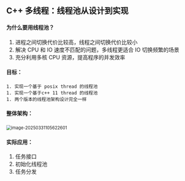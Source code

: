 ## C++ 多线程：线程池从设计到实现



#### 为什么要用线程池？

1. 进程之间切换代价比较高，线程之间切换代价比较小
2. 解决 CPU 和 IO 速度不匹配的问题，多线程更适合 IO 切换频繁的场景
3. 充分利用多核 CPU 资源，提高程序的并发效率



#### 目标：

    1. 实现一个基于 posix thread 的线程池
    1. 实现一个基于c++ 11 thread 的线程池
    1. 两个版本的线程池架构设计完全一样



#### 整体架构：

​						<img src="C:\Users\刘世杰\AppData\Roaming\Typora\typora-user-images\image-20250331105622601.png" alt="image-20250331105622601" style="zoom:80%;" />



#### 实际应用：

1. 任务接口
2. 初始化线程池
3. 任务分发